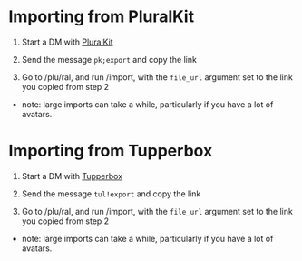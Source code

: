 # Importing from PluralKit

1. Start a DM with [PluralKit](<https://discord.com/users/466378653216014359>)

2. Send the message `pk;export` and copy the link

3. Go to /plu/ral, and run /import, with the `file_url` argument set to the link you copied from step 2

- note: large imports can take a while, particularly if you have a lot of avatars.

# Importing from Tupperbox

1. Start a DM with [Tupperbox](<https://discord.com/users/431544605209788416>)

2. Send the message `tul!export` and copy the link

3. Go to /plu/ral, and run /import, with the `file_url` argument set to the link you copied from step 2

- note: large imports can take a while, particularly if you have a lot of avatars.